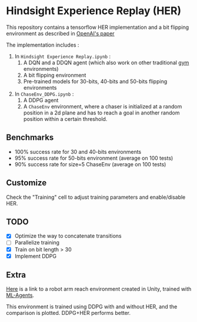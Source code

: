 # Hindsight Experience Replay (HER)

This repository contains a tensorflow HER implementation and a bit flipping environment as described in [OpenAI's paper](https://arxiv.org/pdf/1707.01495.pdf)

The implementation includes :

1. In `Hindsight Experience Replay.ipynb` :
    1.  A DQN and a DDQN agent (which also work on other traditional [gym](https://gym.openai.com/) environments)
    2.  A bit flipping environment
    3.  Pre-trained models for 30-bits, 40-bits and 50-bits flipping environments
2. In `ChaseEnv_DDPG.ipynb` :
    1. A DDPG agent
    2. A `ChaseEnv` environment, where a chaser is initialized at a random position in
       a 2d plane and has to reach a goal in another random position within a certain threshold.

## Benchmarks

*  100% success rate for 30 and 40-bits environments
*  95% success rate for 50-bits environment (average on 100 tests)
*  90% success rate for size=5 ChaseEnv (average on 100 tests)

## Customize
Check the "Training" cell to adjust training parameters and enable/disable HER.

## TODO
- [x] Optimize the way to concatenate transitions
- [ ] Parallelize training
- [x] Train on bit length > 30
- [x] Implement DDPG

## Extra
[Here](https://github.com/kwea123/RL/blob/master/ai/unity_test/robot_arm/robot_arm_3d_ddpg_her_sparse.ipynb) is a link to a robot arm reach environment created in Unity, trained with [ML-Agents](https://github.com/Unity-Technologies/ml-agents).

This environment is trained using DDPG with and without HER, and the comparison is plotted. DDPG+HER performs better.
